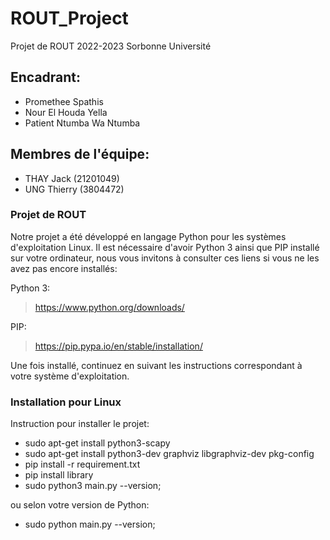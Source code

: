 # ROUT_Project
Projet de ROUT 2022-2023 Sorbonne Université 

## Encadrant:
- Promethee Spathis
- Nour El Houda Yella
- Patient Ntumba Wa Ntumba

## Membres de l'équipe:
- THAY Jack (21201049)
- UNG Thierry (3804472)

### Projet de ROUT
Notre projet a été développé en langage Python pour les systèmes d'exploitation Linux.
Il est nécessaire d'avoir Python 3 ainsi que PIP installé sur votre ordinateur, nous vous invitons à consulter ces liens si vous ne les avez pas encore installés:

Python 3:
> https://www.python.org/downloads/

PIP:
> https://pip.pypa.io/en/stable/installation/

Une fois installé, continuez en suivant les instructions correspondant à votre système d'exploitation.

### Installation pour Linux
Instruction pour installer le projet:
* sudo apt-get install python3-scapy
* sudo apt-get install python3-dev graphviz libgraphviz-dev pkg-config
* pip install -r requirement.txt
* pip install library
* sudo python3 main.py --version;

ou selon votre version de Python:

* sudo python main.py --version;
